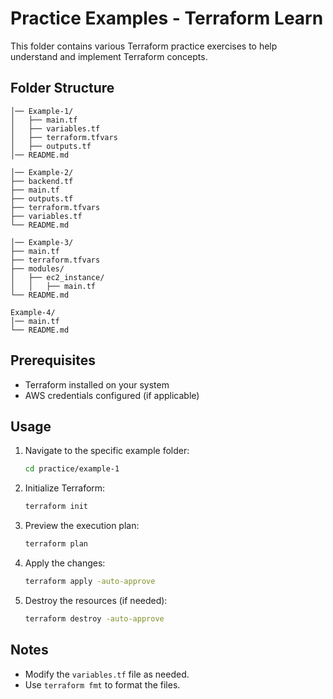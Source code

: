 # Practice Examples - Terraform Learn

This folder contains various Terraform practice exercises to help understand and implement Terraform concepts.

## Folder Structure

```
│── Example-1/
│   ├── main.tf
│   ├── variables.tf
│   ├── terraform.tfvars
│   ├── outputs.tf
│── README.md

│── Example-2/
├── backend.tf
├── main.tf
├── outputs.tf
├── terraform.tfvars
├── variables.tf
└── README.md

│── Example-3/
├── main.tf
├── terraform.tfvars
├── modules/
│   ├── ec2_instance/
│   │   ├── main.tf
└── README.md

Example-4/
│── main.tf
└── README.md
```

## Prerequisites
- Terraform installed on your system
- AWS credentials configured (if applicable)

## Usage
1. Navigate to the specific example folder:
   ```sh
   cd practice/example-1
   ```
2. Initialize Terraform:
   ```sh
   terraform init
   ```
3. Preview the execution plan:
   ```sh
   terraform plan
   ```
4. Apply the changes:
   ```sh
   terraform apply -auto-approve
   ```
5. Destroy the resources (if needed):
   ```sh
   terraform destroy -auto-approve
   ```

## Notes
- Modify the `variables.tf` file as needed.
- Use `terraform fmt` to format the files.
